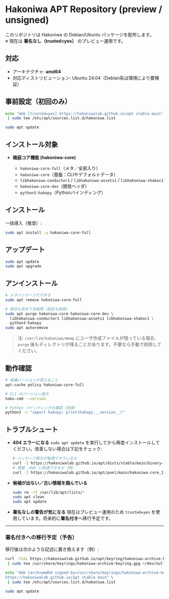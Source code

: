 # Hakoniwa APT Repository (preview / unsigned)

このリポジトリは Hakoniwa の Debian/Ubuntu パッケージを配布します。  
※ 現在は **署名なし（trusted=yes）** のプレビュー運用です。

## 対応
- アーキテクチャ: **amd64**
- 対応ディストリビューション: Ubuntu 24.04（Debian系は環境により要検証）

## 事前設定（初回のみ）
```bash
echo "deb [trusted=yes] https://hakoniwalab.github.io/apt stable main" \
 | sudo tee /etc/apt/sources.list.d/hakoniwa.list

sudo apt update
````

## インストール対象

* **箱庭コア機能 (hakoniwa-core)**

  * `hakoniwa-core-full`（メタ／全部入り）
  * `hakoniwa-core`（基盤：CLIやデフォルトデータ）
  * `libhakoniwa-conductor1` / `libhakoniwa-assets1` / `libhakoniwa-shakoc1`
  * `hakoniwa-core-dev`（開発ヘッダ）
  * `python3-hakopy`（Pythonバインディング）

## インストール

一括導入（推奨）:

```bash
sudo apt install -y hakoniwa-core-full
```

## アップデート

```bash
sudo apt update
sudo apt upgrade
```

## アンインストール

```bash
# メタパッケージだけ外す
sudo apt remove hakoniwa-core-full

# 依存も含めて全削除（設定も削除）
sudo apt purge hakoniwa-core hakoniwa-core-dev \
  libhakoniwa-conductor1 libhakoniwa-assets1 libhakoniwa-shakoc1 \
  python3-hakopy
sudo apt autoremove
```

> 注: `/var/lib/hakoniwa/mmap` にユーザ作成ファイルが残っている場合、`purge` 後もディレクトリが残ることがあります。不要なら手動で削除してください。

## 動作確認

```bash
# 候補バージョンが見えること
apt-cache policy hakoniwa-core-full

# CLI のバージョン表示
hako-cmd --version

# Python バインディングの確認（任意）
python3 -c "import hakopy; print(hakopy.__version__)"
```

## トラブルシュート

* **404 エラーになる**
  `sudo apt update` を実行してから再度インストールしてください。改善しない場合は下記をチェック:

  ```bash
  # パッケージ索引が取得できているか
  curl -I https://hakoniwalab.github.io/apt/dists/stable/main/binary-amd64/Packages.gz
  # 直接 .deb に到達できるか（例）
  curl -I https://hakoniwalab.github.io/apt/pool/main/hakoniwa-core_1.0.0-3_amd64.deb
  ```
* **候補が出ない／古い情報を掴んでいる**

  ```bash
  sudo rm -rf /var/lib/apt/lists/*
  sudo apt clean
  sudo apt update
  ```
* **署名なしの警告が気になる**
  現在はプレビュー運用のため `trusted=yes` を使用しています。将来的に**署名付き**へ移行予定です。

---

### 署名付きへの移行予定（予告）

移行後は次のような記述に置き換えます（例）:

```bash
curl -fsSL https://hakoniwalab.github.io/apt/keyring/hakoniwa-archive-keyring.gpg \
 | sudo tee /usr/share/keyrings/hakoniwa-archive-keyring.gpg >/dev/null

echo "deb [arch=amd64 signed-by=/usr/share/keyrings/hakoniwa-archive-keyring.gpg] \
https://hakoniwalab.github.io/apt stable main" \
 | sudo tee /etc/apt/sources.list.d/hakoniwa.list

sudo apt update
```
